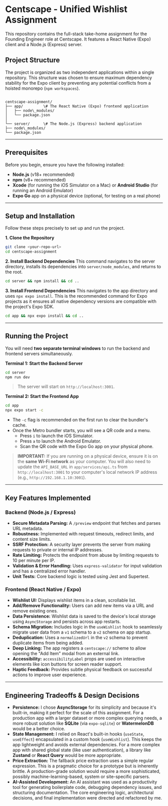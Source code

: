 # Centscape - Unified Wishlist Assignment

This repository contains the full-stack take-home assignment for the Founding Engineer role at Centscape. It features a React Native (Expo) client and a Node.js (Express) server.

## Project Structure

The project is organized as two independent applications within a single repository. This structure was chosen to ensure maximum dependency stability for the Expo client by preventing any potential conflicts from a hoisted monorepo (`npm workspaces`).

```

centscape-assignment/
├── app/         \# The React Native (Expo) frontend application
│   ├── node\_modules/
│   └── package.json
│
└── server/      \# The Node.js (Express) backend application
├── node\_modules/
└── package.json

````

---

## Prerequisites

Before you begin, ensure you have the following installed:
* **Node.js** (v18+ recommended)
* **npm** (v8+ recommended)
* **Xcode** (for running the iOS Simulator on a Mac) or **Android Studio** (for running an Android Emulator)
* **Expo Go** app on a physical device (optional, for testing on a real phone)

---

## Setup and Installation

Follow these steps precisely to set up and run the project.

**1. Clone the Repository**
```bash
git clone <your-repo-url>
cd centscape-assignment
````

**2. Install Backend Dependencies**
This command navigates to the server directory, installs its dependencies into `server/node_modules`, and returns to the root.

```bash
cd server && npm install && cd ..
```

**3. Install Frontend Dependencies**
This navigates to the app directory and uses `npx expo install`. This is the recommended command for Expo projects as it ensures all native dependency versions are compatible with the project's Expo SDK.

```bash
cd app && npx expo install && cd ..
```

-----

## Running the Project

You will need **two separate terminal windows** to run the backend and frontend servers simultaneously.

**Terminal 1: Start the Backend Server**

```bash
cd server
npm run dev
```

> The server will start on `http://localhost:3001`.

**Terminal 2: Start the Frontend App**

```bash
cd app
npx expo start -c
```

  * The `-c` flag is recommended on the first run to clear the bundler's cache.
  * Once the Metro bundler starts, you will see a QR code and a menu.
      * Press `i` to launch the iOS Simulator.
      * Press `a` to launch the Android Emulator.
      * Scan the QR code with the Expo Go app on your physical phone.

> **IMPORTANT:** If you are running on a physical device, ensure it is on the **same Wi-Fi network** as your computer. You will also need to update the `API_BASE_URL` in `app/services/api.ts` from `http://localhost:3001` to your computer's local network IP address (e.g., `http://192.168.1.10:3001`).

-----

## Key Features Implemented

### Backend (Node.js / Express)

  * **Secure Metadata Parsing:** A `/preview` endpoint that fetches and parses URL metadata.
  * **Robustness:** Implemented with request timeouts, redirect limits, and content size limits.
  * **SSRF Protection:** A security layer prevents the server from making requests to private or internal IP addresses.
  * **Rate Limiting:** Protects the endpoint from abuse by limiting requests to 10 per minute per IP.
  * **Validation & Error Handling:** Uses `express-validator` for input validation and has a centralized error handler.
  * **Unit Tests:** Core backend logic is tested using Jest and Supertest.

### Frontend (React Native / Expo)

  * **Wishlist UI:** Displays wishlist items in a clean, scrollable list.
  * **Add/Remove Functionality:** Users can add new items via a URL and remove existing ones.
  * **Data Persistence:** Wishlist data is saved to the device's local storage using `AsyncStorage` and persists across app restarts.
  * **Schema Migration:** Includes logic in the `useWishlist` hook to seamlessly migrate user data from a `v1` schema to a `v2` schema on app startup.
  * **Deduplication:** Uses a `normalizedUrl` in the `v2` schema to prevent duplicate items from being added.
  * **Deep Linking:** The app registers a `centscape://` scheme to allow opening the "Add Item" modal from an external link.
  * **Accessibility:** `accessibilityLabel` props are used on interactive elements like icon buttons for screen reader support.
  * **Haptic Feedback:** Provides subtle physical feedback on successful actions to improve user experience.

-----

## Engineering Tradeoffs & Design Decisions

  * **Persistence:** I chose **AsyncStorage** for its simplicity and because it's built-in, making it perfect for the scale of this assignment. For a production app with a larger dataset or more complex querying needs, a more robust solution like **SQLite** (via `expo-sqlite`) or **WatermelonDB** would be a better choice.
  * **State Management:** I relied on React's built-in hooks (`useState`, `useEffect`) encapsulated in a custom hook (`useWishlist`). This keeps the app lightweight and avoids external dependencies. For a more complex app with shared global state (like user authentication), a library like **Zustand** or **React Query** would be more appropriate.
  * **Price Extraction:** The fallback price extraction uses a simple regular expression. This is a pragmatic choice for a prototype but is inherently brittle. A production-grade solution would require a more sophisticated, possibly machine-learning-based, system or site-specific parsers.
  * **AI-Assisted Development:** An AI assistant was used as a productivity tool for generating boilerplate code, debugging dependency issues, and structuring documentation. The core engineering logic, architectural decisions, and final implementation were directed and refactored by me.
